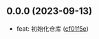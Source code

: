 ## 0.0.0 (2023-09-13)

* feat: 初始化仓库 ([cf01f5e](https://github.com/hanhanbuku/vue3_template/commit/cf01f5e))



